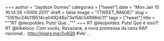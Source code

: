 
+++
author = "Jaydson Gomes"
categories = ["tweet"]
date = "Mon Jan 10 16:14:26 +0000 2011"
draft = false
image = "{TWEET_IMAGE}"
slug = "5161bc24b119514ca049248a73a158c54998dc11"
tags = ["tweet"]
title = """RT @ileopoldes: Puts! Que..."""
+++
RT @ileopoldes: Puts! Que é isso?! RT @kibeloco: Com vocês, Ravazane, a nova promessa da cena RAP nacional... http://migre.me/3y8Q9 #Ver ...

